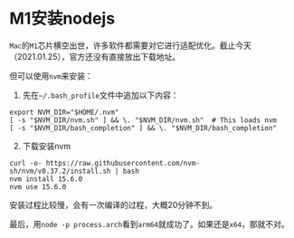 # M1安装nodejs

`Mac`的`M1`芯片横空出世，许多软件都需要对它进行适配优化。截止今天（2021.01.25），官方还没有直接放出下载地址。

但可以使用`nvm`来安装：

1. 先在`~/.bash_profile`文件中追加以下内容：
```
export NVM_DIR="$HOME/.nvm"
[ -s "$NVM_DIR/nvm.sh" ] && \. "$NVM_DIR/nvm.sh"  # This loads nvm
[ -s "$NVM_DIR/bash_completion" ] && \. "$NVM_DIR/bash_completion"
```

2. 下载安装nvm
```
curl -o- https://raw.githubusercontent.com/nvm-sh/nvm/v0.37.2/install.sh | bash
nvm install 15.6.0
nvm use 15.6.0
```
安装过程比较慢，会有一次编译的过程，大概20分钟不到。

最后，用`node -p process.arch`看到`arm64`就成功了。如果还是`x64`，那就不对。

